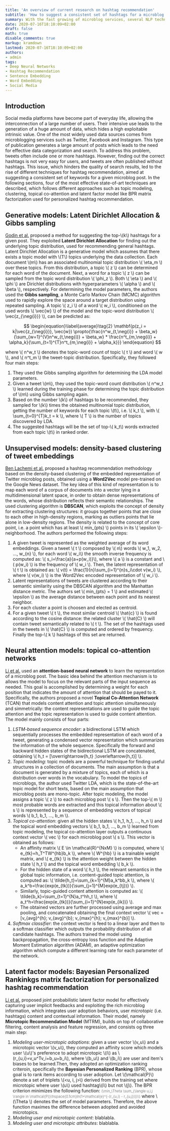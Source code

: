 ```yaml
---
title: 'An overview of current research on hashtag recommendation'
subtitle: 'How to suggest a consistent set of hashtags for a microblog post'
summary: With the fast growing of microblog services, several NLP techniques have been developed for learning the representation of microblog posts and recommending pertinent hashtags. In what follows I'll introduce some of the most effective state-of-art approaches in this field.
date: 2020-07-16T18:10:09+02:00
draft: false
math: true
disable_comments: true
markup: kramdown
lastmod: 2020-07-16T18:10:09+02:00
authors:
- admin
tags:
- Deep Neural Networks
- Hashtag Recommendation
- Sentence Embedding
- Word Embedding
- Social Media
---
```


## Introduction

Social media platforms have become part of everyday life, allowing the interconnection of a large number of users. Their intensive use leads to the generation of a huge amount of data, which hides a high exploitable intrinsic value.  One of the most widely used data sources comes from microblogging services such as Twitter, Facebook and Instagram. This type of publication generates a large amount of posts which leads to the need for effective data categorization and search. To address this problem, tweets often include one or more hashtags. However, finding out the correct hashtags is not very easy for users, and tweets are often published without hashtags. This issue, which hinders the quality of search results, led to the rise of different techniques for hashtag recommendation, aimed at suggesting a consistent set of keywords for a given microblog post. In the following sections, four of the most effective state-of-art techniques are described, which follows different approaches such as topic modeling, clustering, topical co-attention and latent factor model like BPR matrix factorization used for personalized hashtag recommendation.

## Generative models: Latent Dirichlet Allocation & Gibbs sampling

[Godin et al.](https://dl.acm.org/doi/abs/10.1145/2487788.2488002) proposed a method for suggesting the top-\\(k\\) hashtags for a given post. They exploited **Latent Dirichlet Allocation** for finding out the underlying topic distribution, used for recommending general hashtags. Latent Dirichlet Allocation is a generative model which assumes that there exists a topic model with \\(T\\) topics underlying the data collection. Each document \\(m\\) has an associated multinomial topic distribution \\( \eta_m \\) over these topics. From this distribution, a topic \\( z \\)  can be determined for each word of the document. Next, a word for a topic \\( z \\)  can be sampled from the topic word distribution \\( \phi_z \\). Both \\( \eta \\)  and \\( \phi \\) are Dirichlet distributions with hyperparameters \\( \alpha \\)  and \\( \beta \\), respectively. For determining the model parameters, the authors used the **Gibbs sampling**, a Monte Carlo Markov Chain (MCMC) algorithm used to rapidly explore the space around a target distribution using repeated sampling. A topic \\( z_i \\) of a word \\( w_i \\), conditioned on the used words \\( \vec{w} \\)  of the model and the topic-word distribution \\( \vec{z_{\neg{i}}} \\), can be predicted as: 

$$
\begin{equation}\label{average}\tag{2}
\mathbf{p(z_i = k|\vec{z_{\neg{i}}}, \vec{w}) \propto{\frac{n^w_{t,\neg{i}} + \beta_w}{\sum_{w=1}^{V}n^w_{t,\neg{i}} + \beta_w} * \frac{n^t_{m,\neg{i}} + \alpha_k}{\sum_{t=1}^{T}n^t_{m,\neg{i}} + \alpha_k}}}
\end{equation}
$$

where \\( n^w_t \\) denotes the topic-word count of topic \\( t \\) and word \\( w \\), and \\( n^t_m \\) the tweet-topic distribution. Specifically, they followed four main steps:
 1. They used the Gibbs sampling algorithm for determining the LDA model parameters.
 2. Given a tweet  \\(m\\), they used the topic-word count distribution \\( n^w_t \\) learned during the training phase for determining the topic distribution of \\(m\\) using Gibbs sampling again.
 3. Based on the number \\(k\\) of hashtags to be recommended, they sampled for \\(k\\) times the obtained multinomial topic distribution, getting the number of keywords for each topic \\(t\\), i.e. \\( k_t \\), with \\( \sum_{t=0}^{T}k_t = k \\), where \\( T \\) is the number of topics discovered by LDA. 
 4. The suggested hashtags will be the set of top-\\( k_t\\) words extracted from each topic \\(t\\) in ranked order.

## Unsupervised models: density-based clustering of tweet embeddings
[Ben Lachemi et al.](https://www.sciencedirect.com/science/article/pii/S1877050918301030) proposed a hashtag recommendation methodology based on the density-based clustering of the embedded representation of Twitter microblog posts, obtained using a **Word2Vec** model pre-trained on the Google News dataset. The key idea of this kind of representation is to map each word of a corpus of documents into a vector lying in a multidimensional latent space, in order to obtain dense representations of the words, whose distribution reflects their semantic relationships. The used clustering algorithm is **DBSCAN**, which exploits  the concept  of density for extracting clustering structures: it groups together points that are close to each other in high-density regions, marking as outliers points that lie alone in low-density regions. The density is related to the concept of core point, i.e. a point which has at least \\( min_{pts} \\) points in its \\( \epsilon \\)-neighborhood. The authors performed the following steps:
 1. A given tweet is represented as the weighted average of its word embeddings. Given a tweet \\( t \\) composed by \\( n\\) words \\( w_1, w_2, ..., w_{n} \\), for each word \\( w_i\\) the smooth inverse frequency is computed as: \\( s_i=\frac{a}{a+p(w_i)}\\), where \\( a \\) is a constant and \\( p(w_i) \\) is the frequency of \\( w_i \\). Then, the latent representation of \\( t \\) is obtained as: \\( v(t) = \frac{1}{n}\sum_{i=1}^{n}s_i\cdot v(w_i) \\), where \\( v(w_i) \\) is the Word2Vec encoded representation of \\( w_i \\).
 2. Latent representations of tweets are clustered according to their semantic similarity using the DBSCAN algorithm and the Manhattan distance metric. The authors set \\( min_{pts} = 1 \\) and estimated \\( \epsilon \\) as the average distance between each point and its nearest neighbor.
 3. For each cluster a point is choosen and elected as centroid. 
 4. For a given tweet \\( t \\), the most similar centroid \\( \hat{c} \\) is found according to the cosine distance: the related cluster \\( \hat{C} \\) will contain tweet semantically related to \\( t \\). The set of the hashtags used in the tweets in \\( \hat{C} \\) is computed and ordered by frequency. Finally the top-\\( k \\) hashtags of this set are returned.
 
## Neural attention models: topical co-attention networks
[Li et al.](https://www.sciencedirect.com/science/article/abs/pii/S0925231218314012) used an **attention-based neural network** to learn the representation of a microblog post. The basic idea behind the attention mechanism is to allows the model to focus on the relevant parts of the input sequence as needed. This goal is accomplished by determining a weight for each position that indicates the amount of attention that should be payed to it. Specifically, the authors proposed a novel **Topical Co-Attention Network** (TCAN) that models content attention and topic attention simultaneously and simmetrically: the content representations are used to guide the topic attention and the topic representation is used to guide content attention. The model mainly consists of four parts:
 1. *LSTM-based sequence encoder*: a bidirectional LSTM which sequentially processes the embedded representation of each word of a tweet, generating a condensed vector representation which summarizes the information of the whole sequence. Specifically the forward and backward hidden states of the bidirectional LSTM are concatenated, obtaining \\( h_t = [\overrightarrow{h_t} ;\overleftarrow{h_t}] \\).
 2. *Topic modeling*: topic models are a powerful technique for finding useful structures in a collection of documents. The main assumption is that a document is generated by a mixture of topics, each of which is a distribution over words in the vocabulary. To model the topics of microblogs, the author used Twitter LDA, which is the state-of-the-art topic model for short texts, based on the main assumption that microblog posts are mono-topic. After topic modeling, the model assigns a topic \\( z \\) to each microblog post \\( s \\). Then the top-\\( m \\) most probable words are extracted and this topical information about \\( s \\) is represented by a sequence of embedding vectors of topical words \\( b_1, b_1,  ..., b_m \\).
 3. *Topical co-attention*: given all the hidden states \\( h_1, h_1,  ..., h_n \\) and the topical word embedding vectors \\( b_1, b_1,  ..., b_m \\) learned from topic modeling, the topical co-attention layer outputs a continuous context vector \\( vec \\) for each microblog post \\( s \\). This vector is obtained as follows:
	- An affinity matrix \\( E \in \mathcal{R}^{NxM} \\) is computed, where \\( e_{tk}=h_T^TW^{hb}b_k \\), where \\( W^{hb} \\) is a trainable weight matrix, and \\( e_{tk} \\) is the attention weight between the hidden state \\( h_t \\) and the topical word embedding \\( b_k \\).
	- For the hidden state of a word \\( h_t \\), the relevant semantics in the global topic information, i.e. content-guided topic attention, is computed as: \\( \tilde{h_t}=\sum_{k=1}^{M}a_k^bb_k \\), where \\( a_k^b=\frac{exp(e_{tk})}{\sum_{j=1}^{M}exp(e_{tj})} \\).
	- Similarly, topic-guided content attention is computed as: \\( \tilde{b_k}=\sum_{t=1}^{N}a_t^hh_t \\), where \\( a_t^h=\frac{exp(e_{tk})}{\sum_{i=1}^{N}exp(e_{ik})} \\).
	- The obtained vectors are further processed using average and max pooling, and concatenated obtaining the final context vector \\( vec = [v_{avg}^{h}; v_{avg}^{b}; v_{max}^{h}; v_{max}^{b}] \\).
 4. *Softmax classifier*: the context vector is feed to a linear layer and then to a softmax classifier which outputs the probability distribution of all candidate hashtags. The authors trained the model using backpropagation, the cross-entropy loss function and the Adaptive Moment Estimation algorithm (ADAM), an adaptive optimization algorithm which compute a different learning rate for each parameter of the network.

## Latent factor models: Bayesian Personalized Rankinkgs matrix factorization for personalized hashtag recommendation
[Li et al.](https://dl.acm.org/doi/10.1145/2932192) proposed joint probabilistic latent factor model for effectively capturing user implicit feedbacks and exploiting the rich microblog information, which integrates user adoption behaviors, user *microtopic* (i.e. hashtags) content and contextual information. 
Their model, namely **Microtopic Recommendation Model** (MTRM), builds on top of collaborative filtering, content analysis and feature regression, and consists og three main step:
 1. *Modeling user-microtopic adoptions*: given a user vector \\(v_u\\)  and a microtopic vector \\(v_u\\), they computed an affinity score which models user \\(u\\)'s preference to adopt microtopic \\(i\\) as \\(r_{u,i}=v_u^Tv_i+b_u+b_i\\), where  \\(b_u\\) and \\(b_i\\) are user and item's biases to be learned.Then, they adopted an optimization ranking criteroin, specifically the **Bayesian Personalized Ranking** (BPR), whose goal is to rank items according to user adoption. Let \\(\mathcal{P}\\) denote a set of triplets \\(<u, i, j>\\) derived from the training set where microtopic where user \\(u\\) used hashtag\\(i\\) but not \\(j\\). The BPR criterion minimizes the following function:
 <span style="color:gray; font-size: 80%; text-align: center;">(\\min_\Theta \sum_{\langle u,i,j \rangle in \mathcal{P}}\hspace{0.1cm}ln(1+\mathcal{e}^{-(r_{u,i} - r_{u,j})})\\)</span>
 where \\(\Theta \\)  denotes the set of model parameters. Therefore, the above function maximes the difference between adopted and avoided microtopics.
 2. *Modeling user and microtopic content*: blablabla.
 3. *Modeling user and microtopic attributes*: blablabla.



